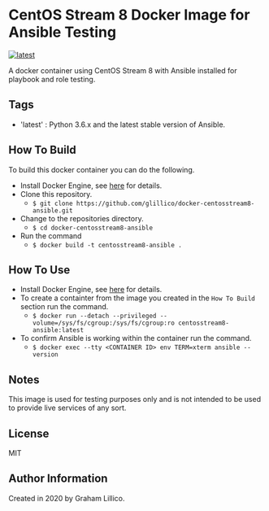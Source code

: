 # CentOS Stream 8 Docker Image for Ansible Testing

[![latest](https://github.com/glillico/docker-centosstream8-ansible/workflows/latest/badge.svg)](https://github.com/glillico/docker-centosstream8-ansible/actions?query=workflow%3Alatest)

A docker container using CentOS Stream 8 with Ansible installed for playbook and role testing.

## Tags

  - 'latest'  : Python 3.6.x and the latest stable version of Ansible.

## How To Build

To build this docker container you can do the following.

  - Install Docker Engine, see [here](https://docs.docker.com/engine/install/) for details.
  - Clone this repository.
    - `$ git clone https://github.com/glillico/docker-centosstream8-ansible.git`
  - Change to the repositories directory.
    - `$ cd docker-centosstream8-ansible`
  - Run the command
    - `$ docker build -t centosstream8-ansible .`

## How To Use

  - Install Docker Engine, see [here](https://docs.docker.com/engine/install/) for details.
  - To create a containter from the image you created in the `How To Build` section run the command.
    - `$ docker run --detach --privileged --volume=/sys/fs/cgroup:/sys/fs/cgroup:ro centosstream8-ansible:latest`
  - To confirm Ansible is working within the container run the command.
    - `$ docker exec --tty <CONTAINER ID> env TERM=xterm ansible --version`

## Notes

This image is used for testing purposes only and is not intended to be used to provide live services of any sort.

## License

MIT

## Author Information

Created in 2020 by Graham Lillico.
